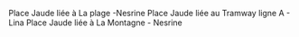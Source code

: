 Place Jaude liée à La plage -Nesrine
Place Jaude liée au Tramway ligne A - Lina
Place Jaude liée à  La Montagne - Nesrine
